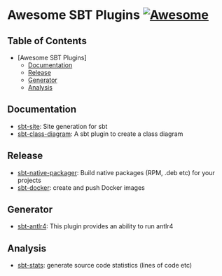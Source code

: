 # Awesome SBT Plugins [![Awesome](https://cdn.rawgit.com/sindresorhus/awesome/d7305f38d29fed78fa85652e3a63e154dd8e8829/media/badge.svg)](https://github.com/sindresorhus/awesome)

## Table of Contents
- [Awesome SBT Plugins]
  - [Documentation](#Documentation)
  - [Release](#Release)
  - [Generator](#Generator)
  - [Analysis](#Analysis)

## Documentation

* [sbt-site](https://github.com/sbt/sbt-site): Site generation for sbt
* [sbt-class-diagram](https://github.com/xuwei-k/sbt-class-diagram): A sbt plugin to create a class diagram 

## Release

* [sbt-native-packager](https://github.com/sbt/sbt-native-packager): Build native packages (RPM, .deb etc) for your projects
* [sbt-docker](https://github.com/marcuslonnberg/sbt-docker): create and push Docker images

## Generator

* [sbt-antlr4](https://github.com/ihji/sbt-antlr4): This plugin provides an ability to run antlr4

## Analysis

* [sbt-stats](https://github.com/orrsella/sbt-stats): generate source code statistics (lines of code etc)
